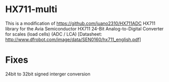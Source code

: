 HX711-multi
=====

This is a modification of https://github.com/juano2310/HX711ADC HX711 library for the Avia Semiconductor HX711 24-Bit Analog-to-Digital Converter for scales (load cells) (ADC / LCA) [Datasheet: http://www.dfrobot.com/image/data/SEN0160/hx711_english.pdf]


# Fixes
24bit to 32bit signed interger conversion